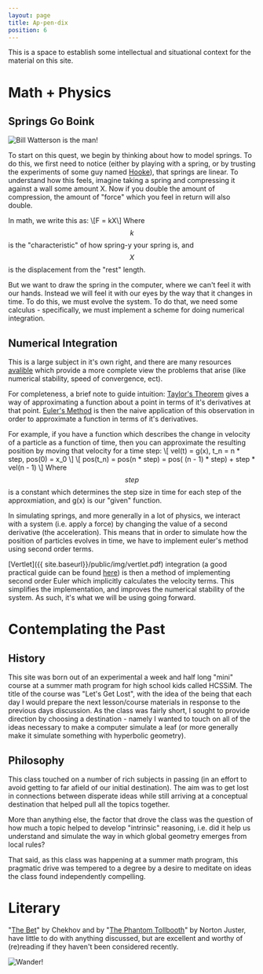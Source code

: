 ```yaml
---
layout: page
title: Ap·pen·dix
position: 6
---
```


This is a space to establish some intellectual and situational context for the material on this site.

# Math + Physics

## Springs Go Boink

<img src="{{ site.baseurl }}/public/img/calvinboink.gif" alt="Bill Watterson is the man!">

To start on this quest, we begin by thinking about how to model springs.  To do this, we first need to notice (either by playing with a spring, or by trusting the experiments of some guy named [Hooke](https://en.wikipedia.org/wiki/Hooke's_law)), that springs are linear.  To understand how this feels, imagine taking a spring and compressing it against a wall some amount X.  Now if you double the amount of compression, the amount of "force" which you feel in return will also double.  

In math, we write this as: 
\\[F = kX\\] 
Where $$k$$ is the "characteristic" of how spring-y your spring is, and $$X$$ is the displacement from the "rest" length. 

But we want to draw the spring in the computer, where we can't feel it with our hands. Instead we will feel it with our eyes by the way that it changes in time.  To do this, we must evolve the system.  To do that, we need some calculus - specifically, we must implement a scheme for doing numerical integration.  

## Numerical Integration

This is a large subject in it's own right, and there are many resources [avalible](http://physics.bu.edu/py502/lectures3/cmotion.pdf) which provide a more complete view the problems that arise (like numerical stability, speed of convergence, ect). 

For completeness, a brief note to guide intuition: 
[Taylor's Theorem](https://en.wikipedia.org/wiki/Taylor's_theorem) gives a way of approximating a function about a point in terms of it's derivatives at that point.  [Euler's Method](https://en.wikipedia.org/wiki/Euler_method) is then the naive application of this observation in order to approximate a function in terms of it's derivatives.

For example, if you have a function which describes the change in velocity of a particle as a function of time, then you can approximate the resulting position by moving that velocity for a time step:
\\[
vel(t) = g(x), t_n = n * step, pos(0) = x_0
\\]
\\[
pos(t_n) = pos(n * step) = pos( (n - 1) * step) + step * vel(n - 1)
\\]
Where $$step$$ is a constant which determines the step size in time for each step of the approxmiation, and g(x) is our "given" function.

In simulating springs, and more generally in a lot of physics, we interact with a system (i.e. apply a force) by changing the value of a second derivative (the acceleration).  This means that in order to simulate how the position of particles evolves in time, we have to implement euler's method using second order terms.  

[Vertlet]({{ site.baseurl}}/public/img/vertlet.pdf) integration (a good practical guide can be found [here](http://www.gotoandplay.it/_articles/2005/08/advCharPhysics.php#Verlet)) is then a method of implementing second order Euler which implicitly calculates the velocity terms.  This simplifies the implementation, and improves the numerical stability of the system.  As such, it's what we will be using going forward.

# Contemplating the Past

## History

This site was born out of an experimental a week and half long "mini" course at a summer math program for high school kids called HCSSiM. The title of the course was "Let's Get Lost", with the idea of the being that each day I would prepare the next lesson/course materials in response to the previous days discussion.  As the class was fairly short, I sought to provide direction by choosing a destination - namely I wanted to touch on all of the ideas necessary to make a computer simulate a leaf (or more generally make it simulate something with hyperbolic geometry). 

## Philosophy

This class touched on a number of rich subjects in passing (in an effort to avoid getting to far afield of our initial destination).  The aim was to get lost in connections between disperate ideas while still arriving at a conceptual destination that helped pull all the topics together. 

More than anything else, the factor that drove the class was the question of how much a topic helped to develop "intrinsic" reasoning, i.e. did it help us understand and simulate the way in which global geometry emerges from local rules?

That said, as this class was happening at a summer math program, this pragmatic drive was tempered to a degree by a desire to meditate on ideas the class found independently compelling.

# Literary 

"[The Bet](http://www.eastoftheweb.com/short-stories/UBooks/Bet.shtml)" by Chekhov and by "[The Phantom Tollbooth](http://www.amazon.com/The-Phantom-Tollbooth-Norton-Juster/dp/0394820371)" by Norton Juster, have little to do with anything discussed, but are excellent and worthy of (re)reading if they haven't been considered recently.

<img src="{{ site.baseurl }}/public/img/intro.jpg" alt="Wander!">	
